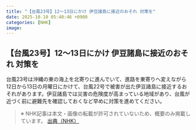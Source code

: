 ```yaml
---
title: "【台風23号】12～13日にかけ 伊豆諸島に接近のおそれ 対策を"
date: 2025-10-10 05:40:46 +0900
categories: [NHK]
image: 
---
```

## 【台風23号】12～13日にかけ 伊豆諸島に接近のおそれ 対策を

台風23号は沖縄の東の海上を北寄りに進んでいて、進路を東寄りへ変えながら12日から13日の月曜日にかけて、台風22号で被害が出た伊豆諸島に接近するおそれがあります。伊豆諸島では災害の危険度が高まっている地域があり、台風が近づく前に避難先を確認しておくなど早めに対策を進めてください。

> ※ NHK記事は本文・画像の転載が許可されていないため、概要のみ掲載しています。
[出典（NHK）](http://www3.nhk.or.jp/news/html/20251010/k10014946111000.html)
